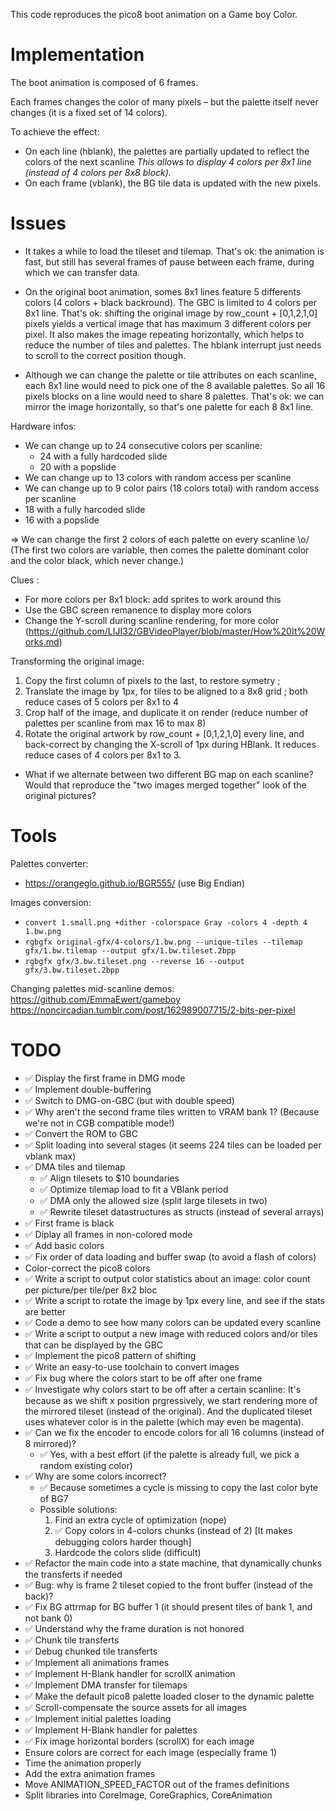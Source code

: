 This code reproduces the pico8 boot animation on a Game boy Color.

Implementation
==============

The boot animation is composed of 6 frames.

Each frames changes the color of many pixels – but the palette itself never changes (it is a fixed set of 14 colors).

To achieve the effect:

- On each line (hblank), the palettes are partially updated to reflect the colors of the next scanline
  _This allows to display 4 colors per 8x1 line (instead of 4 colors per 8x8 block)._
- On each frame (vblank), the BG tile data is updated with the new pixels.

Issues
======

- It takes a while to load the tileset and tilemap.
 That's ok: the animation is fast, but still has several frames of pause between each frame, during
 which we can transfer data.

- On the original boot animation, somes 8x1 lines feature 5 differents colors (4 colors + black backround). The GBC is limited to 4 colors per 8x1 line.
 That's ok: shifting the original image by row_count + [0,1,2,1,0] pixels yields a vertical image that
 has maximum 3 different colors per pixel. It also makes the image repeating horizontally, which helps to reduce the number of tiles and palettes. The hblank interrupt just needs to scroll to the correct position though.

- Although we can change the palette or tile attributes on each scanline, each 8x1 line would need to pick one of the 8 available palettes. So all 16 pixels blocks on a line would need to share 8 palettes.
 That's ok: we can mirror the image horizontally, so that's one palette for each 8 8x1 line.


Hardware infos:
- We can change up to 24 consecutive colors per scanline:
  - 24 with a fully hardcoded slide
  - 20 with a popslide
- We can change up to 13 colors with random access per scanline
- We can change up to 9 color pairs (18 colors total) with random access per scanline
 - 18 with a fully harcoded slide
 - 16 with a popslide

=> We can change the first 2 colors of each palette on every scanline \o/
 (The first two colors are variable, then comes the palette dominant color and the color black, which never change.)

Clues :

- For more colors per 8x1 block: add sprites to work around this
- Use the GBC screen remanence to display more colors
- Change the Y-scroll during scanline rendering, for more color (https://github.com/LIJI32/GBVideoPlayer/blob/master/How%20It%20Works.md)

Transforming the original image:
1. Copy the first column of pixels to the last, to restore symetry    ;
2. Translate the image by 1px, for tiles to be aligned to a 8x8 grid  ; both reduce cases of 5 colors per 8x1 to 4
3. Crop half of the image, and duplicate it on render (reduce number of palettes per scanline from max 16 to max 8)
4. Rotate the original artwork by row_count + [0,1,2,1,0] every line, and back-correct by changing the X-scroll of 1px during HBlank. It reduces reduce cases of 4 colors per 8x1 to 3.

- What if we alternate between two different BG map on each scanline? Would that reproduce the "two images merged together" look of the original pictures?


Tools
=====

Palettes converter:
- https://orangeglo.github.io/BGR555/ (use Big Endian)

Images conversion:
- `convert 1.small.png +dither -colorspace Gray -colors 4 -depth 4 1.bw.png`
- `rgbgfx original-gfx/4-colors/1.bw.png --unique-tiles --tilemap gfx/1.bw.tilemap --output gfx/1.bw.tileset.2bpp`
- `rgbgfx gfx/3.bw.tileset.png --reverse 16 --output gfx/3.bw.tileset.2bpp`

Changing palettes mid-scanline demos:
https://github.com/EmmaEwert/gameboy
https://noncircadian.tumblr.com/post/162989007715/2-bits-per-pixel

TODO
====

- ✅ Display the first frame in DMG mode
- ✅ Implement double-buffering
- ✅ Switch to DMG-on-GBC (but with double speed)
- ✅ Why aren't the second frame tiles written to VRAM bank 1? (Because we're not in CGB compatible mode!)
- ✅ Convert the ROM to GBC
- ✅ Split loading into several stages (it seems 224 tiles can be loaded per vblank max)
- ✅ DMA tiles and tilemap
  - ✅ Align tilesets to $10 boundaries
  - ✅ Optimize tilemap load to fit a VBlank period
  - ✅ DMA only the allowed size (split large tilesets in two)
  - ✅ Rewrite tileset datastructures as structs (instead of several arrays)
- ✅ First frame is black
- ✅ Diplay all frames in non-colored mode
- ✅ Add basic colors
- ✅ Fix order of data loading and buffer swap (to avoid a flash of colors)
- Color-correct the pico8 colors
- ✅ Write a script to output color statistics about an image: color count per picture/per tile/per 8x2 bloc
- ✅ Write a script to rotate the image by 1px every line, and see if the stats are better
- ✅ Code a demo to see how many colors can be updated every scanline
- ✅ Write a script to output a new image with reduced colors and/or tiles that can be displayed by the GBC
- ✅ Implement the pico8 pattern of shifting
- ✅ Write an easy-to-use toolchain to convert images
- ✅ Fix bug where the colors start to be off after one frame
- ✅ Investigate why colors start to be off after a certain scanline:
  It's because as we shift x position prgressively, we start rendering more of the mirrored tileset (instead of the original). And the duplicated tileset uses whatever color is in the palette (which may even be magenta).
- ✅ Can we fix the encoder to encode colors for all 16 columns (instead of 8 mirrored)?
  - ✅ Yes, with a best effort (if the palette is already full, we pick a random existing color)
- ✅ Why are some colors incorrect?
  - ✅ Because sometimes a cycle is missing to copy the last color byte of BG7
  - Possible solutions:
    1. Find an extra cycle of optimization (nope)
    2. ✅ Copy colors in 4-colors chunks (instead of 2) [It makes debugging colors harder though]
    3. Hardcode the colors slide (difficult)
- ✅ Refactor the main code into a state machine, that dynamically chunks the transferts if needed
- ✅ Bug: why is frame 2 tileset copied to the front buffer (instead of the back)?
- ✅ Fix BG attrmap for BG buffer 1 (it should present tiles of bank 1, and not bank 0)
- ✅ Understand why the frame duration is not honored
- ✅ Chunk tile transferts
- ✅ Debug chunked tile transferts
- ✅ Implement all animations frames
- ✅ Implement H-Blank handler for scrollX animation
- ✅ Implement DMA transfer for tilemaps
- ✅ Make the default pico8 palette loaded closer to the dynamic palette
- ✅ Scroll-compensate the source assets for all images
- ✅ Implement initial palettes loading
- ✅ Implement H-Blank handler for palettes
- ✅ Fix image horizontal borders (scrollX) for each image
- Ensure colors are correct for each image (especially frame 1)
- Time the animation properly
- Add the extra animation frames
- Move ANIMATION_SPEED_FACTOR out of the frames definitions
- Split libraries into CoreImage, CoreGraphics, CoreAnimation
